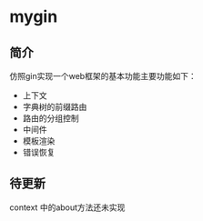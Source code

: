 # mygin

## 简介
仿照gin实现一个web框架的基本功能主要功能如下：
* 上下文
* 字典树的前缀路由
* 路由的分组控制
* 中间件
* 模板渲染
* 错误恢复

## 待更新
  context 中的about方法还未实现
